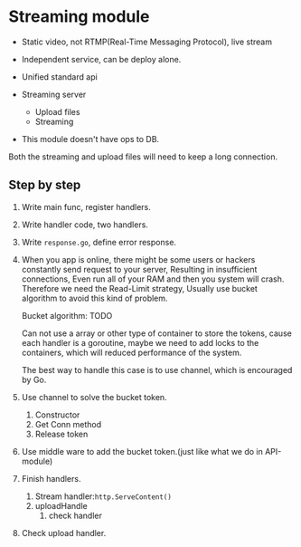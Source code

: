 # Streaming module

- Static video, not RTMP(Real-Time Messaging Protocol), live stream

- Independent service, can be deploy alone.
- Unified standard api
- Streaming server
  - Upload files
  - Streaming

- This module doesn't have ops to DB.

Both the streaming and upload files will need to keep a long connection.

## Step by step

1. Write main func, register handlers.
2. Write handler code, two handlers.
3. Write `response.go`, define error response.
4. When you app is online, there might be some users or hackers constantly send request to your server, Resulting in insufficient connections, Even run all of your RAM and then you system will crash. Therefore we need the Read-Limit strategy, Usually use bucket algorithm to avoid this kind of problem.

    Bucket algorithm: TODO

    Can not use a array or other type of container to store the tokens, cause each handler is a goroutine, maybe we need to add locks to the containers, which will reduced performance of the system.

    The best way to handle this case is to use channel, which is encouraged by Go.

5. Use channel to solve the bucket token.
   1. Constructor
   2. Get Conn method
   3. Release token

6. Use middle ware to add the bucket token.(just like what we do in API-module)
7. Finish handlers.
   1. Stream handler:`http.ServeContent()`
   2. uploadHandle
      1. check handler


8. Check upload handler.
